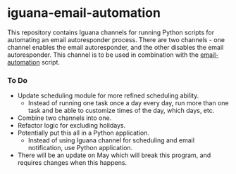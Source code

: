 # iguana-email-automation

This repository contains Iguana channels for running Python scripts for automating an email autoresponder process. There are two channels - one channel enables the email autoresponder, and the other disables the email autoresponder. This channel is to be used in combination with the [email-automation](https://github.com/LeNPaul/email-automation) script.

### To Do
 * Update scheduling module for more refined scheduling ability.
   * Instead of running one task once a day every day, run more than one task and be able to customize times of the day, which days, etc.
 * Combine two channels into one.
 * Refactor logic for excluding holidays.
 * Potentially put this all in a Python application.
   * Instead of using Iguana channel for scheduling and email notification, use Python application.
 * There will be an update on May which will break this program, and requires changes when this happens.

